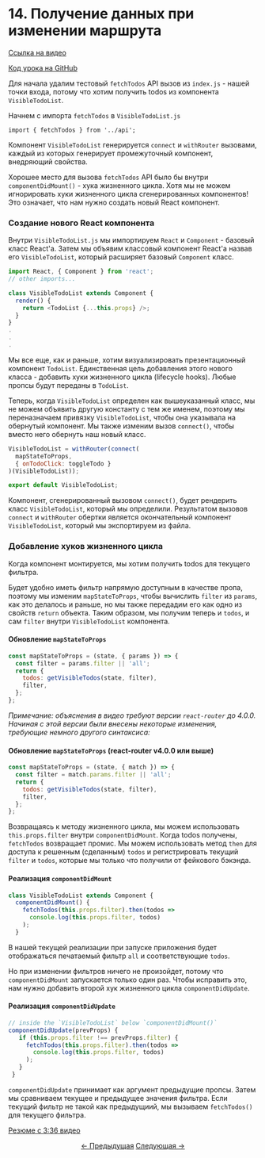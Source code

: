 # 14. Получение данных при изменении маршрута
[Ссылка на видео](https://egghead.io/lessons/javascript-redux-fetching-data-on-route-change)

[Код урока на GitHub](https://github.com/gaearon/todos/tree/14-fetching-data-on-route-change)

Для начала удалим тестовый `fetchTodos` API вызов из `index.js` - нашей точки входа, потому что хотим получить todos из компонента `VisibleTodoList`.

Начнем с импорта `fetchTodos` в `VisibleTodoList.js`

`import { fetchTodos } from '../api';`


Компонент `VisibleTodoList` генерируется `connect` и `withRouter` вызовами, каждый из которых генерирует промежуточный компонент, внедряющий свойства.

Хорошее место для вызова `fetchTodos` API было бы внутри `componentDidMount()` - хука жизненного цикла. Хотя мы не можем игнорировать хуки жизненного цикла сгенерированных компонентов! Это означает, что нам нужно создать новый React компонент.

### Создание нового React компонента

Внутри `VisibleTodoList.js` мы импортируем `React` и `Component` - базовый класс React'а. Затем мы объявим классовый компонент React'а назвав его `VisibleTodoList`, который расширяет базовый `Component` класс.

```javascript
import React, { Component } from 'react';
// other imports...

class VisibleTodoList extends Component {
  render() {
    return <TodoList {...this.props} />;
  }
}
.
.
.
```

Мы все еще,  как и раньше, хотим визуализировать презентационный компонент `TodoList`. Единственная цель добавления этого нового класса - добавить хуки жизненного цикла (lifecycle hooks). Любые пропсы будут переданы в `TodoList`.

Теперь, когда `VisibleTodoList` определен как вышеуказанный класс, мы не можем объявить другую константу с тем же именем, поэтому мы переназначаем привязку `VisibleTodoList`, чтобы она указывала на обернутый компонент. Мы также изменим вызов `connect()`, чтобы вместо него обернуть наш новый класс.

```javascript
VisibleTodoList = withRouter(connect(
  mapStateToProps,
  { onTodoClick: toggleTodo }
)(VisibleTodoList));

export default VisibleTodoList;
```

Компонент, сгенерированный вызовом `connect()`, будет рендерить класс `VisibleTodoList`, который мы определили. Результатом вызовов `connect` и `withRouter` обертки является окончательный компонент `VisibleTodoList`, который мы экспортируем из файла.

### Добавление хуков жизненного цикла

Когда компонент монтируется, мы хотим получить todos для текущего фильтра.

Будет удобно иметь фильтр напрямую доступным в качестве пропа, поэтому мы изменим `mapStateToProps`, чтобы вычислить `filter` из `params`, как это делалось и раньше, но мы также передадим его как одно из свойств `return` объекта. Таким образом, мы получим теперь  и `todos`, и сам `filter` внутри  `VisibleTodoList` компонента.

#### Обновление `mapStateToProps`
```javascript
const mapStateToProps = (state, { params }) => {
  const filter = params.filter || 'all';
  return {
    todos: getVisibleTodos(state, filter),
    filter,
  };
};
```

_Примечание: объяснения в видео требуют версии `react-router` до 4.0.0. Начиная с этой версии были внесены некоторые изменения, требующие немного другого синтаксиса:_

#### Обновление `mapStateToProps` (react-router v4.0.0 или выше)
```javascript
const mapStateToProps = (state, { match }) => {
  const filter = match.params.filter || 'all';
  return {
    todos: getVisibleTodos(state, filter),
    filter,
  };
};
```

Возвращаясь к методу жизненного цикла, мы можем использовать `this.props.filter` внутри `componentDidMount`. Когда todos получены, `fetchTodos` возвращает промис. Мы можем использовать метод `then` для доступа к решенным (сделанным) `todos` и регистрировать текущий `filter` и `todos`, которые мы только что получили от фейкового бэкэнда.

#### Реализация `componentDidMount`
```javascript
class VisibleTodoList extends Component {
  componentDidMount() {
    fetchTodos(this.props.filter).then(todos =>
      console.log(this.props.filter, todos)
    );
  }
```

В нашей текущей реализации при запуске приложения будет отображаться печатаемый фильтр `all` и соответствующие `todos`.

Но при изменении фильтров ничего не произойдет, потому что `componentDidMount` запускается только один раз. Чтобы исправить это, нам нужно добавить второй хук жизненного цикла `componentDidUpdate`.

#### Реализация `componentDidUpdate`
```javascript
// inside the `VisibleTodoList` below `componentDidMount()`
componentDidUpdate(prevProps) {
   if (this.props.filter !== prevProps.filter) {
     fetchTodos(this.props.filter).then(todos =>
       console.log(this.props.filter, todos)
     );
   }
 }
```

`componentDidUpdate` принимает как аргумент предыдущие пропсы. Затем мы сравниваем текущее и предыдущее значения фильтра. Если текущий фильтр не такой как предыдущиий, мы вызываем `fetchTodos()` для текущего фильтра.

[Резюме с 3:36 видео](https://egghead.io/lessons/javascript-redux-fetching-data-on-route-change)


<p align="center">
<a href="./13-Adding_a_Fake_Backend_to_the_Project.md"><- Предыдущая</a>
<a href="./15-Dispatching_Actions_with_the_Fetched_Data.md">Следующая -></a>
</p>